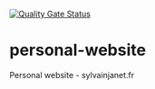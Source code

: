[![Quality Gate Status](https://sonarcloud.io/api/project_badges/measure?project=SylvainJanet_personal-website&metric=alert_status)](https://sonarcloud.io/summary/new_code?id=SylvainJanet_personal-website?branch=main?branch=dev?event=push?event=pull_request)
# personal-website
Personal website - sylvainjanet.fr
